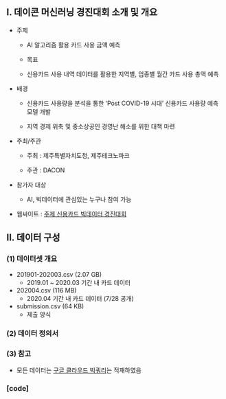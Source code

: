 ## I. 데이콘 머신러닝 경진대회 소개 및 개요
* 주제

  - AI 알고리즘 활용 카드 사용 금액 예측

  - 목표

  - 신용카드 사용 내역 데이터를 활용한 지역별, 업종별 월간 카드 사용 총액 예측


* 배경

  - 신용카드 사용량을 분석을 통한  ‘Post COVID-19 시대’ 신용카드 사용량 예측 모델 개발

  - 지역 경제 위축 및 중소상공인 경영난 해소를 위한 대책 마련 


* 주최/주관

  - 주최 : 제주특별자치도청, 제주테크노파크

  - 주관 : DACON


* 참가자 대상

  - AI, 빅데이터에 관심있는 누구나 참여 가능

* 웹싸이트 : [주제 신용카드 빅데이터 경진대회](https://dacon.io/competitions/official/235615/overview/)

## II. 데이터 구성
### (1) 데이터셋 개요
* 201901-202003.csv (2.07 GB)
  - 2019.01 ~ 2020.03 기간 내 카드 데이터
* 202004.csv (116 MB)
  * 2020.04 기간 내 카드 데이터 (7/28 공개)
* submission.csv (64 KB)
  * 제출 양식

### (2) 데이터 정의서

### (3) 참고
- 모든 데이터는 [구글 클라우드 빅쿼리](cloud.google.com/bigquery)는 적재하였음

### [code]
